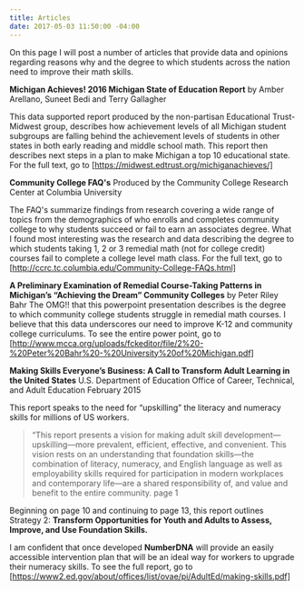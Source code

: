 ```yaml
---
title: Articles
date: 2017-05-03 11:50:00 -04:00
---
```


On this page I will post a number of articles that provide data and opinions regarding reasons why and the degree to which students across the nation need to improve their math skills. 

**Michigan Achieves! 2016 Michigan State of Education Report** by Amber Arellano, Suneet Bedi and Terry Gallagher

This data supported report produced by the non-partisan
Educational Trust-Midwest group, describes how achievement levels of all Michigan student subgroups are falling behind
the achievement levels of students in other states in both early reading and middle school math.  This report then describes next steps in a plan to make Michigan a top 10 educational state.  For the full text, go to  [https://midwest.edtrust.org/michiganachieves/]

**Community College FAQ's** Produced by the Community College Research Center at Columbia University

The FAQ's summarize findings from research covering a wide range of topics from the demographics of who enrolls and  completes community college to why students succeed or fail to earn an associates degree. What I found most interesting was the research and data describing the degree to which students taking 1, 2 or 3 remedial math (not for college credit) courses fail to complete a college level math class. For the full text, go to [http://ccrc.tc.columbia.edu/Community-College-FAQs.html]


**A Preliminary Examination of Remedial Course-Taking Patterns in Michigan’s “Achieving the Dream” Community Colleges** by Peter Riley Bahr 
The OMG!! that this powerpoint presentation describes is the  degree to which community college students struggle in remedial math courses. I believe that this data underscores our need to improve  K-12 and community college curriculums.  To see the entire power point, go to
[http://www.mcca.org/uploads/fckeditor/file/2%20-%20Peter%20Bahr%20-%20University%20of%20Michigan.pdf]

**Making Skills Everyone’s Business: A Call to Transform Adult Learning in the United States**
U.S. Department of Education Office of Career, Technical, and Adult Education February 2015

This report speaks to the need for “upskilling” the literacy and numeracy skills for millions of US workers. 
  > “This report presents a vision for making adult skill 
  development—upskilling—more prevalent, efficient, 
  effective, and convenient. This vision rests on an 
  understanding that foundation skills—the combination of 
  literacy, numeracy, and English language as well as 
  employability skills required for participation in modern 
  workplaces and contemporary life—are a shared 
  responsibility of, and value and benefit to the entire 
  community. page 1

Beginning on page 10 and continuing to page 13, this report outlines Strategy 2: **Transform Opportunities for Youth and Adults to Assess, Improve, and Use Foundation Skills.** 

I am confident that once developed **NumberDNA** will provide an easily accessible intervention plan that
will be an ideal way for workers to upgrade their numeracy skills.  To see the full report, go to [https://www2.ed.gov/about/offices/list/ovae/pi/AdultEd/making-skills.pdf]


